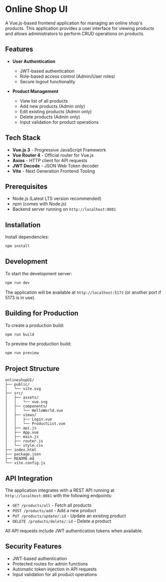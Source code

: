 # Online Shop UI

A Vue.js-based frontend application for managing an online shop's products. This application provides a user interface for viewing products and allows administrators to perform CRUD operations on products.

## Features

- **User Authentication**
  - JWT-based authentication
  - Role-based access control (Admin/User roles)
  - Secure logout functionality

- **Product Management**
  - View list of all products
  - Add new products (Admin only)
  - Edit existing products (Admin only)
  - Delete products (Admin only)
  - Input validation for product operations

## Tech Stack

- **Vue.js 3** - Progressive JavaScript Framework
- **Vue Router 4** - Official router for Vue.js
- **Axios** - HTTP client for API requests
- **JWT Decode** - JSON Web Token decoder
- **Vite** - Next Generation Frontend Tooling

## Prerequisites

- Node.js (Latest LTS version recommended)
- npm (comes with Node.js)
- Backend server running on `http://localhost:8081`

## Installation

Install dependencies:
```bash
npm install
```

## Development

To start the development server:

```bash
npm run dev
```

The application will be available at `http://localhost:5173` (or another port if 5173 is in use).

## Building for Production

To create a production build:

```bash
npm run build
```

To preview the production build:

```bash
npm run preview
```

## Project Structure

```
onlineshopUI/
├── public/
│   └── vite.svg
├── src/
│   ├── assets/
│   │   └── vue.svg
│   ├── components/
│   │   └── HelloWorld.vue
│   ├── views/
│   │   ├── Login.vue
│   │   └── ProductList.vue
│   ├── api.js
│   ├── App.vue
│   ├── main.js
│   ├── router.js
│   └── style.css
├── index.html
├── package.json
├── README.md
└── vite.config.js
```

## API Integration

The application integrates with a REST API running at `http://localhost:8081` with the following endpoints:

- `GET /products/all` - Fetch all products
- `POST /products/add` - Add a new product
- `PUT /products/update/:id` - Update an existing product
- `DELETE /products/delete/:id` - Delete a product

All API requests include JWT authentication tokens when available.

## Security Features

- JWT-based authentication
- Protected routes for admin functions
- Automatic token injection in API requests
- Input validation for all product operations
